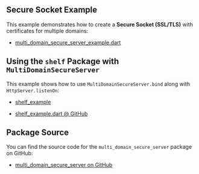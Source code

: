 ## Secure Socket Example

This example demonstrates how to create a **Secure Socket (SSL/TLS)** with certificates for multiple domains:

- [multi_domain_secure_server_example.dart](multi_domain_secure_server_example.dart)

## Using the `shelf` Package with `MultiDomainSecureServer`

This example shows how to use `MultiDomainSecureServer.bind` along with `HttpServer.listenOn`:

- [shelf_example](shelf_example)

- [shelf_example.dart @ GitHub](https://github.com/gmpassos/multi_domain_secure_server/blob/master/example/shelf_example/shelf_example.dart)

## Package Source

You can find the source code for the `multi_domain_secure_server` package on GitHub:

- [multi_domain_secure_server on GitHub](https://github.com/gmpassos/multi_domain_secure_server)
